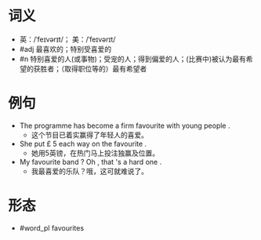 # 词义
- 英：/ˈfeɪvərɪt/； 美：/ˈfeɪvərɪt/
- #adj 最喜欢的；特别受喜爱的
- #n 特别喜爱的人(或事物)；受宠的人；得到偏爱的人；(比赛中)被认为最有希望的获胜者；（取得职位等的）最有希望者
# 例句
- The programme has become a firm favourite with young people .
	- 这个节目已着实赢得了年轻人的喜爱。
- She put £ 5 each way on the favourite .
	- 她用5英镑，在热门马上投注独赢及位置。
- My favourite band ? Oh , that 's a hard one .
	- 我最喜爱的乐队？哦，这可就难说了。
# 形态
- #word_pl favourites
